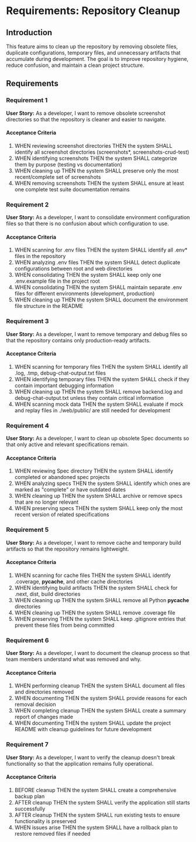 # Requirements: Repository Cleanup

## Introduction

This feature aims to clean up the repository by removing obsolete files, duplicate configurations, temporary files, and unnecessary artifacts that accumulate during development. The goal is to improve repository hygiene, reduce confusion, and maintain a clean project structure.

## Requirements

### Requirement 1

**User Story:** As a developer, I want to remove obsolete screenshot directories so that the repository is cleaner and easier to navigate.

#### Acceptance Criteria

1. WHEN reviewing screenshot directories THEN the system SHALL identify all screenshot directories (screenshots*, screenshots-crud-test)
2. WHEN identifying screenshots THEN the system SHALL categorize them by purpose (testing vs documentation)
3. WHEN cleaning up THEN the system SHALL preserve only the most recent/complete set of screenshots
4. WHEN removing screenshots THEN the system SHALL ensure at least one complete test suite documentation remains

### Requirement 2

**User Story:** As a developer, I want to consolidate environment configuration files so that there is no confusion about which configuration to use.

#### Acceptance Criteria

1. WHEN scanning for .env files THEN the system SHALL identify all .env* files in the repository
2. WHEN analyzing .env files THEN the system SHALL detect duplicate configurations between root and web directories
3. WHEN consolidating THEN the system SHALL keep only one .env.example file in the project root
4. WHEN consolidating THEN the system SHALL maintain separate .env files for different environments (development, production)
5. WHEN cleaning up THEN the system SHALL document the environment file structure in the README

### Requirement 3

**User Story:** As a developer, I want to remove temporary and debug files so that the repository contains only production-ready artifacts.

#### Acceptance Criteria

1. WHEN scanning for temporary files THEN the system SHALL identify all .log, .tmp, debug-chat-output.txt files
2. WHEN identifying temporary files THEN the system SHALL check if they contain important debugging information
3. WHEN cleaning up THEN the system SHALL remove backend.log and debug-chat-output.txt unless they contain critical information
4. WHEN scanning mock data THEN the system SHALL evaluate if mock and replay files in ./web/public/ are still needed for development

### Requirement 4

**User Story:** As a developer, I want to clean up obsolete Spec documents so that only active and relevant specifications remain.

#### Acceptance Criteria

1. WHEN reviewing Spec directory THEN the system SHALL identify completed or abandoned spec projects
2. WHEN analyzing specs THEN the system SHALL identify which ones are marked as "complete" or have outdated dates
3. WHEN cleaning up THEN the system SHALL archive or remove specs that are no longer relevant
4. WHEN preserving specs THEN the system SHALL keep only the most recent version of related specifications

### Requirement 5

**User Story:** As a developer, I want to remove cache and temporary build artifacts so that the repository remains lightweight.

#### Acceptance Criteria

1. WHEN scanning for cache files THEN the system SHALL identify .coverage, __pycache__, and other cache directories
2. WHEN identifying build artifacts THEN the system SHALL check for .next, dist, build directories
3. WHEN cleaning up THEN the system SHALL remove all Python __pycache__ directories
4. WHEN cleaning up THEN the system SHALL remove .coverage file
5. WHEN preserving THEN the system SHALL keep .gitignore entries that prevent these files from being committed

### Requirement 6

**User Story:** As a developer, I want to document the cleanup process so that team members understand what was removed and why.

#### Acceptance Criteria

1. WHEN performing cleanup THEN the system SHALL document all files and directories removed
2. WHEN documenting THEN the system SHALL provide reasons for each removal decision
3. WHEN completing cleanup THEN the system SHALL create a summary report of changes made
4. WHEN documenting THEN the system SHALL update the project README with cleanup guidelines for future development

### Requirement 7

**User Story:** As a developer, I want to verify the cleanup doesn't break functionality so that the application remains fully operational.

#### Acceptance Criteria

1. BEFORE cleanup THEN the system SHALL create a comprehensive backup plan
2. AFTER cleanup THEN the system SHALL verify the application still starts successfully
3. AFTER cleanup THEN the system SHALL run existing tests to ensure functionality is preserved
4. WHEN issues arise THEN the system SHALL have a rollback plan to restore removed files if needed